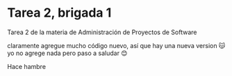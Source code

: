 # Tarea 2, brigada 1
Tarea 2 de la materia de Administración de Proyectos de Software

claramente agregue mucho código nuevo, así que hay una nueva version 😽
yo no agrege nada pero paso a saludar 😊

Hace hambre
